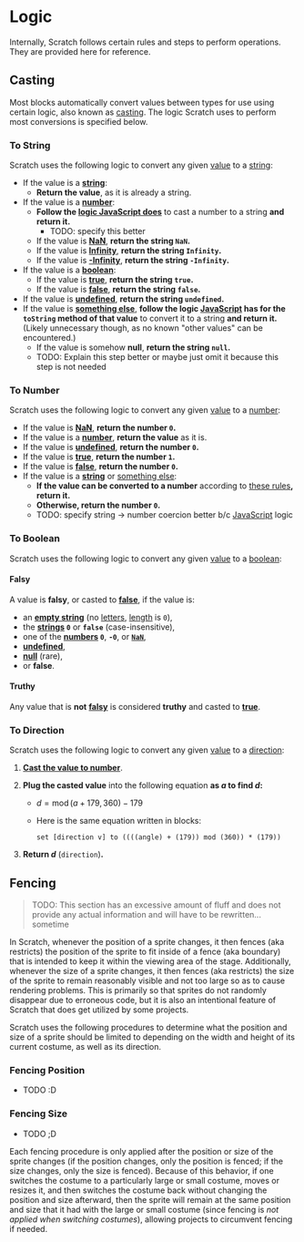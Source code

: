 # Logic

Internally, Scratch follows certain rules and steps to perform operations. They are provided here for reference.

## Casting

Most blocks automatically convert values between types for use using certain logic, also known as [casting](https://en.scratch-wiki.info/wiki/Casting). The logic Scratch uses to perform most conversions is specified below.

### To String

Scratch uses the following logic to convert any given [value](/ideas/values/#value) to a [string](/ideas/values/#string):

* If the value is a [**string**](/ideas/values/#string):
  * **Return the value**, as it is already a string.
* If the value is a [**number**](/ideas/values/#number):
  * **Follow the [logic JavaScript does](https://developer.mozilla.org/en-US/docs/Web/JavaScript/Reference/Global_Objects/Number/toString)** to cast a number to a string **and return it.**
    * TODO: specify this better
  * If the value is [**NaN**](/ideas/values/#nan), **return the string `NaN`.**
  * If the value is [**Infinity**](/ideas/values/#infinity), **return the string `Infinity`.**
  * If the value is [**-Infinity**](/ideas/values/#infinity), **return the string `-Infinity`.**
* If the value is a [**boolean**](/ideas/values/#boolean):
  * If the value is [**true**](/ideas/values/#boolean), **return the string `true`.**
  * If the value is [**false**](/ideas/values/#boolean), **return the string `false`.**
* If the value is [**undefined**](/ideas/values/#undefined), **return the string `undefined`.**
* If the value is [**something else**](/ideas/values/#other-values), **follow the logic [JavaScript](/ideas/concepts/#javascript) has for the `toString` method of that value** to convert it to a string **and return it.** (Likely unnecessary though, as no known "other values" can be encountered.)
  * If the value is somehow **null**, **return the string `null`.**
  * TODO: Explain this step better or maybe just omit it because this step is not needed

### To Number

Scratch uses the following logic to convert any given [value](/ideas/values/#value) to a [number](/ideas/values/#number):

* If the value is [**NaN**](/ideas/values/#nan), **return the number `0`.**
* If the value is a [**number**](/ideas/values/#number), **return the value** as it is.
* If the value is [**undefined**](/ideas/values/#undefined), **return the number `0`.**
* If the value is [**true**](/ideas/values/#true), **return the number `1`.**
* If the value is [**false**](/ideas/values/#false), **return the number `0`.**
* If the value is a [**string**](/ideas/values/#string) or [something else](/ideas/values/#other-values):
  * **If the value can be converted to a number** according to [these rules](https://developer.mozilla.org/en-US/docs/Web/JavaScript/Reference/Global_Objects/Number#number_coercion)**, return it.**
  * **Otherwise, return the number `0`.**
  * TODO: specify string -> number coercion better b/c [JavaScript](/ideas/concepts/#javascript) logic

### To Boolean

Scratch uses the following logic to convert any given [value](/ideas/values/#value) to a [boolean](/ideas/values/#boolean):

#### Falsy

A value is **falsy**, or casted to [**false**](/ideas/values/#false), if the value is:

* an [**empty string**](/ideas/values/#empty-string) (no [letters](/ideas/values/#letter), [length](/ideas/values/#length) is `0`),
* the **[strings](/ideas/values/#string) `0`** or **`false`** (case-insensitive),
* one of the **[numbers](/ideas/values/#number) `0`**, **`-0`**, or [**`NaN`**](/ideas/values/#nan),
* [**undefined**](/ideas/values/#undefined),
* [**null**](/ideas/values/#other-values) (rare),
* or **false**.

#### Truthy

Any value that is **not** [**falsy**](#falsy) is considered **truthy** and casted to [**true**](/ideas/values/#true).

### To Direction

Scratch uses the following logic to convert any given [value](/ideas/values/#value) to a [direction](/ideas/values/#direction):

1. [**Cast the value to number**](#to-number).
2. **Plug the casted value** into the following equation **as $a$ to find $d$:**
    * $d=\operatorname{mod}\left(a+179,360\right)-179$
    * Here is the same equation written in blocks:

      ```sb
      set [direction v] to ((((angle) + (179)) mod (360)) * (179))
      ```

3. **Return $d$** (`direction`)**.**

## Fencing

> TODO: This section has an excessive amount of fluff and does not provide any actual information and will have to be rewritten... sometime

In Scratch, whenever the position of a sprite changes, it then fences (aka restricts) the position of the sprite to fit inside of a fence (aka boundary) that is intended to keep it within the viewing area of the stage. Additionally, whenever the size of a sprite changes, it then fences (aka restricts) the size of the sprite to remain reasonably visible and not too large so as to cause rendering problems. This is primarily so that sprites do not randomly disappear due to erroneous code, but it is also an intentional feature of Scratch that does get utilized by some projects.

Scratch uses the following procedures to determine what the position and size of a sprite should be limited to depending on the width and height of its current costume, as well as its direction.

### Fencing Position

* TODO :D

### Fencing Size

* TODO ;D

Each fencing procedure is only applied after the position or size of the sprite changes (if the position changes, only the position is fenced; if the size changes, only the size is fenced). Because of this behavior, if one switches the costume to a particularly large or small costume, moves or resizes it, and then switches the costume back without changing the position and size afterward, then the sprite will remain at the same position and size that it had with the large or small costume (since fencing is *not applied when switching costumes*), allowing projects to circumvent fencing if needed.
